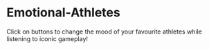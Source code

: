 # Emotional-Athletes
Click on buttons to change the mood of your favourite athletes while listening to iconic gameplay!
